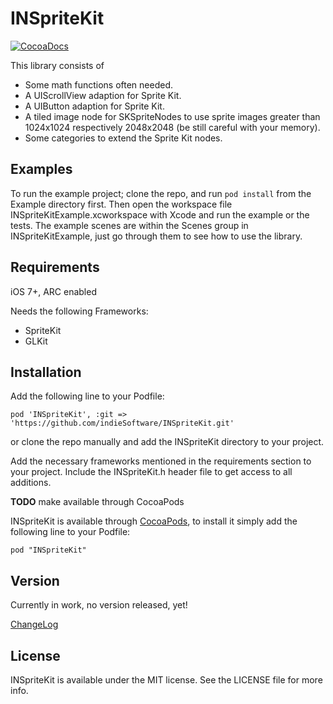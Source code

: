 # INSpriteKit

[![CocoaDocs](http://cocoapod-badges.herokuapp.com/v/INSpriteKit/badge.png)](http://cocoadocs.org/docsets/INSpriteKit)

This library consists of
- Some math functions often needed.
- A UIScrollView adaption for Sprite Kit.
- A UIButton adaption for Sprite Kit.
- A tiled image node for SKSpriteNodes to use sprite images greater than 1024x1024 respectively 2048x2048 (be still careful with your memory).
- Some categories to extend the Sprite Kit nodes.


## Examples

To run the example project; clone the repo, and run `pod install` from the Example directory first.
Then open the workspace file INSpriteKitExample.xcworkspace with Xcode and run the example or the tests.
The example scenes are within the Scenes group in INSpriteKitExample, just go through them to see how to use the library.


## Requirements

iOS 7+, ARC enabled

Needs the following Frameworks:
- SpriteKit
- GLKit


## Installation

Add the following line to your Podfile:

	pod 'INSpriteKit', :git => 'https://github.com/indieSoftware/INSpriteKit.git'

or clone the repo manually and add the INSpriteKit directory to your project.

Add the necessary frameworks mentioned in the requirements section to your project.
Include the INSpriteKit.h header file to get access to all additions.

**TODO** make available through CocoaPods

INSpriteKit is available through [CocoaPods](http://cocoapods.org), to install
it simply add the following line to your Podfile:

    pod "INSpriteKit"


## Version

Currently in work, no version released, yet!

[ChangeLog](./CHANGELOG.md)


## License

INSpriteKit is available under the MIT license. See the LICENSE file for more info.

